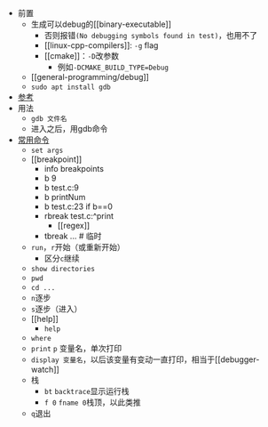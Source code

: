 - 前置
  - 生成可以debug的[[binary-executable]]
    - 否则报错`(No debugging symbols found in test)`，也用不了
    - [[linux-cpp-compilers]]: `-g` flag
    - [[cmake]]：`-D`改参数
      - 例如`-DCMAKE_BUILD_TYPE=Debug`
  - [[general-programming/debug]]
  - `sudo apt install gdb`
- [参考](https://zhuanlan.zhihu.com/p/74897601)
- 用法
  - `gdb 文件名`
  - 进入之后，用gdb命令
- [常用命令](https://zhuanlan.zhihu.com/p/474736535)
    - `set args`
    - [[breakpoint]]
      - info breakpoints
      - b 9
      - b test.c:9
      - b printNum
      - b test.c:23 if b==0
      - rbreak test.c:^print
        - [[regex]]
      - tbreak ... # 临时
    - `run`，`r`开始（或重新开始）
      - 区分`c`继续
    - `show directories`
    - `pwd`
    - `cd ...`
    - `n`逐步
    - `s`逐步（进入）
    - [[help]]
      - `help`
    - `where`
    - `print` `p` 变量名，单次打印
    - `display 变量名`，以后该变量有变动一直打印，相当于[[debugger-watch]]
    - 栈
      - `bt` `backtrace`显示运行栈
      - `f 0` `fname 0`栈顶，以此类推
    - `q`退出